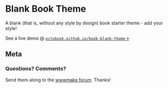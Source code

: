 # Blank Book Theme

A blank (that is, without any style by design) book starter theme - add your style!


See a live demo @ [`octobook.github.io/book-blank-theme` »](http://octobook.github.io/book-blank-theme)

## Meta

### Questions? Comments?

Send them along to the [wwwmake forum](http://groups.google.com/group/wwwmake).
Thanks!
